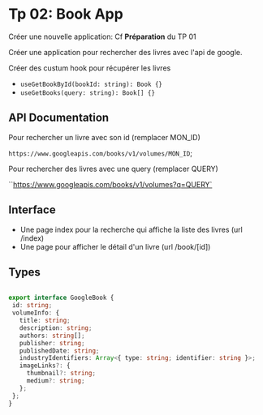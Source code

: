 # Tp 02: Book App

Créer une nouvelle application: Cf **Préparation** du TP 01

Créer une application pour rechercher des livres avec l'api de google.

Créer des custum hook pour récupérer les livres
  - `useGetBookById(bookId: string): Book {}`
  - `useGetBooks(query: string): Book[] {}`


## API Documentation

Pour rechercher un livre avec son id (remplacer MON_ID)

`https://www.googleapis.com/books/v1/volumes/MON_ID`;

Pour rechercher des livres avec une query (remplacer QUERY)

``https://www.googleapis.com/books/v1/volumes?q=QUERY`

## Interface

 - Une page index pour la recherche qui affiche la liste des livres (url /index)
 - Une page pour afficher le détail d'un livre (url /book/[id])

 ## Types

 ```typescript
 
export interface GoogleBook {
  id: string;
  volumeInfo: {
    title: string;
    description: string;
    authors: string[];
    publisher: string;
    publishedDate: string;
    industryIdentifiers: Array<{ type: string; identifier: string }>;
    imageLinks?: {
      thumbnail?: string;
      medium?: string;
    };
  };
}

 
 ``` 
